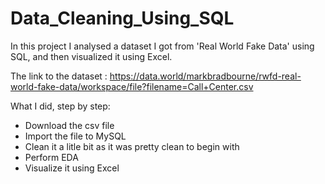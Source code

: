 # Data_Cleaning_Using_SQL
In this project I analysed a dataset I got from 'Real World Fake Data' using SQL, and then visualized it using Excel.

The link to the dataset : https://data.world/markbradbourne/rwfd-real-world-fake-data/workspace/file?filename=Call+Center.csv

What I did, step by step:

* Download the csv file
* Import the file to MySQL
* Clean it a litle bit as it was pretty clean to begin with
* Perform EDA
* Visualize it using Excel
